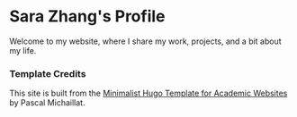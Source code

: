 # Sara Zhang's Profile 

Welcome to my website, where I share my work, projects, and a bit about my life. 

### Template Credits
This site is built from the [Minimalist Hugo Template for Academic Websites](https://pascalmichaillat.org/d5/) by Pascal Michaillat.
